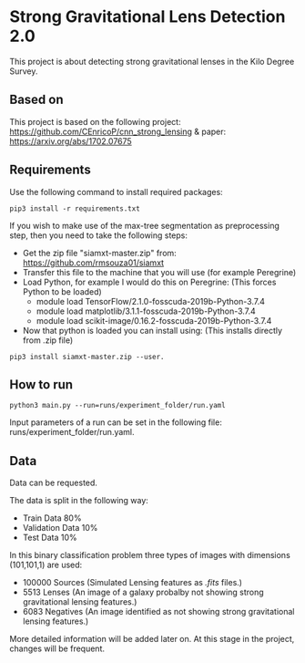 # Strong Gravitational Lens Detection 2.0
This project is about detecting strong gravitational lenses in the Kilo Degree Survey.

## Based on
This project is based on the following project: https://github.com/CEnricoP/cnn_strong_lensing & paper: https://arxiv.org/abs/1702.07675

## Requirements
Use the following command to install required packages: 
~~~
pip3 install -r requirements.txt
~~~
If you wish to make use of the max-tree segmentation as preprocessing step, then you need to take the following steps:
- Get the zip file "siamxt-master.zip" from: https://github.com/rmsouza01/siamxt
- Transfer this file to the machine that you will use (for example Peregrine)
- Load Python, for example I would do this on Peregrine: (This forces Python to be loaded)
	- module load TensorFlow/2.1.0-fosscuda-2019b-Python-3.7.4
	- module load matplotlib/3.1.1-fosscuda-2019b-Python-3.7.4
	- module load scikit-image/0.16.2-fosscuda-2019b-Python-3.7.4
- Now that python is loaded you can install using: (This installs directly from .zip file)
~~~
pip3 install siamxt-master.zip --user.
~~~



## How to run
~~~
python3 main.py --run=runs/experiment_folder/run.yaml
~~~

Input parameters of a run can be set in the following file: runs/experiment_folder/run.yaml.

## Data
Data can be requested.

The data is split in the following way:
- Train Data      80%
- Validation Data 10%
- Test Data       10%

In this binary classification problem three types of images with dimensions (101,101,1) are used:
- 100000 Sources  (Simulated Lensing features as *.fits* files.)
- 5513 Lenses     (An image of a galaxy probalby not showing strong gravitational lensing features.)
- 6083 Negatives  (An image identified as not showing strong gravitational lensing features.)


More detailed information will be added later on. At this stage in the project, changes will be frequent.

